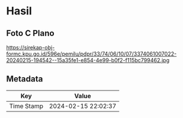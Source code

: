 # Hasil

## Foto C Plano

https://sirekap-obj-formc.kpu.go.id/596e/pemilu/pdpr/33/74/06/10/07/3374061007022-20240215-194542--15a35fe1-e854-4e99-b0f2-f115bc799462.jpg


## Metadata

| Key        | Value               |
| ---------- | ------------------- |
| Time Stamp | 2024-02-15 22:02:37 |




